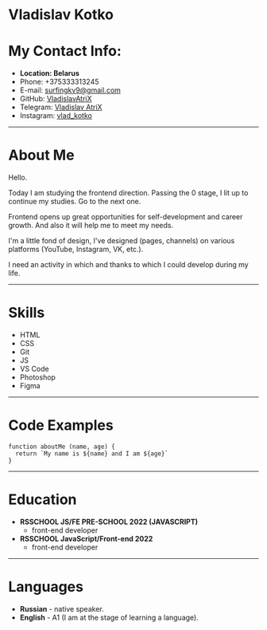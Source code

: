 Vladislav Kotko 
===============
# My Contact Info:

* **Location: Belarus**
* Phone: +375333313245
* E-mail: surfingkv9@gmail.com
* GitHub: [VladislavAtriX](https://github.com/VladislavAtriX)
* Telegram: [Vladislav AtriX](https://t.me/AtriX7)
* Instagram: [vlad_kotko](https://www.instagram.com/vlad_kotko/)

------------------------------------------------------------------------------------------------------------
# About Me

Hello.

Today I am studying the frontend direction. Passing the 0 stage, I lit up to continue my studies. Go to the next one.

Frontend opens up great opportunities for self-development and career growth. And also it will help me to meet my needs.

I'm a little fond of design, I've designed (pages, channels) on various platforms (YouTube, Instagram, VK, etc.).

I need an activity in which and thanks to which I could develop during my life.

---------------------------------------------------------------------------------------------------------------------
# Skills
* HTML
* CSS 
* Git
* JS 
* VS Code
* Photoshop
* Figma

---------------------------
# Code Examples
```
function aboutMe (name, age) {
  return `My name is ${name} and I am ${age}`
}
```

-------------------------

# Education
* **RSSCHOOL JS/FE PRE-SCHOOL 2022 (JAVASCRIPT)**
    + front-end developer
* **RSSCHOOL JavaScript/Front-end 2022**
    + front-end developer

--------------------------------------
# Languages
* **Russian** - native speaker.
* **English** - A1 (I am at the stage of learning a language).

